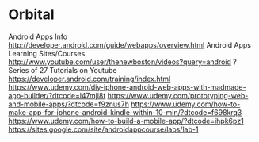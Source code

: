 Orbital
=======
Android Apps Info
http://developer.android.com/guide/webapps/overview.html
Android Apps Learning Sites/Courses
http://www.youtube.com/user/thenewboston/videos?query=android ? Series of 27 Tutorials on Youtube 
https://developer.android.com/training/index.html
https://www.udemy.com/diy-iphone-android-web-apps-with-madmade-app-builder/?dtcode=l47mjl8t
https://www.udemy.com/prototyping-web-and-mobile-apps/?dtcode=f9znus7h
https://www.udemy.com/how-to-make-app-for-iphone-android-kindle-within-10-min/?dtcode=f698krq3
https://www.udemy.com/how-to-build-a-mobile-app/?dtcode=ihpk6pz1
https://sites.google.com/site/androidappcourse/labs/lab-1
